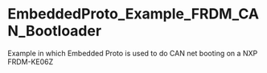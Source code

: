 # EmbeddedProto_Example_FRDM_CAN_Bootloader
Example in which Embedded Proto is used to do CAN net booting on a NXP FRDM-KE06Z
